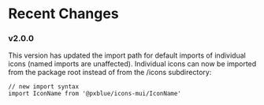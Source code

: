 # Recent Changes

### v2.0.0
This version has updated the import path for default imports of individual icons (named imports are unaffected). Individual icons can now be imported from the package root instead of from the /icons subdirectory:
```
// new import syntax
import IconName from '@pxblue/icons-mui/IconName'
```